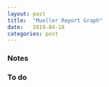 ```yaml
---
layout: post
title:  "Mueller Report Graph"
date:   2019-04-18
categories: post
---
```


<div id="mueller" style="position:relative;" >
</div>

<script src="https://d3js.org/d3.v5.min.js"></script>

<script src="/sketches/mueller/mueller.js"></script>

### Notes

### To do

